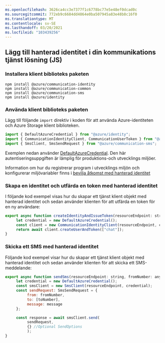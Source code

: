```yaml
---
ms.openlocfilehash: 3626ca4cc3e7377f1c6778bc77e5e48ef0dcad0c
ms.sourcegitcommit: 772eb9c6684dd4864e0ba507945a83e48b8c16f0
ms.translationtype: MT
ms.contentlocale: sv-SE
ms.lasthandoff: 03/20/2021
ms.locfileid: "103439256"
---
```

## <a name="add-managed-identity-to-your-communication-services-solution-js"></a>Lägg till hanterad identitet i din kommunikations tjänst lösning (JS)

### <a name="install-the-client-library-packages"></a>Installera klient biblioteks paketen

```console
npm install @azure/communication-identity
npm install @azure/communication-common
npm install @azure/communication-sms
npm install @azure/identity
```

### <a name="use-the-client-library-packages"></a>Använda klient biblioteks paketen

Lägg till följande `import` direktiv i koden för att använda Azure-identiteten och Azure Storage klient biblioteken.

```typescript
import { DefaultAzureCredential } from "@azure/identity";
import { CommunicationIdentityClient, CommunicationUserToken } from "@azure/communication-identity";
import { SmsClient, SmsSendRequest } from "@azure/communication-sms";
```

Exemplen nedan använder [DefaultAzureCredential](/javascript/api/azure.identity.defaultazurecredential). Den här autentiseringsuppgiften är lämplig för produktions-och utvecklings miljöer.

Information om hur du registrerar program i utvecklings miljön och konfigurerar miljövariabler finns i [bevilja åtkomst med hanterad identitet](../managed-identity-from-cli.md)  

### <a name="create-an-identity-and-issue-a-token-with-managed-identity"></a>Skapa en identitet och utfärda en token med hanterad identitet

I följande kod exempel visas hur du skapar ett tjänst klient objekt med hanterad identitet och sedan använder klienten för att utfärda en token för en ny användare:

```JavaScript
export async function createIdentityAndIssueToken(resourceEndpoint: string): Promise<CommunicationUserToken> {
     let credential = new DefaultAzureCredential();
     const client = new CommunicationIdentityClient(resourceEndpoint, credential);
     return await client.createUserAndToken(["chat"]);
}
```

### <a name="send-an-sms-with-managed-identity"></a>Skicka ett SMS med hanterad identitet

Följande kod exempel visar hur du skapar ett tjänst klient objekt med hanterad identitet och sedan använder klienten för att skicka ett SMS-meddelande:

```JavaScript
export async function sendSms(resourceEndpoint: string, fromNumber: any, toNumber: any, message: string) {
     let credential = new DefaultAzureCredential();
     const smsClient = new SmsClient(resourceEndpoint, credential);
     const sendRequest: SmsSendRequest = { 
          from: fromNumber, 
          to: [toNumber], 
          message: message 
     };

     const response = await smsClient.send(
          sendRequest, 
          {} //Optional SendOptions
          );
}
```

